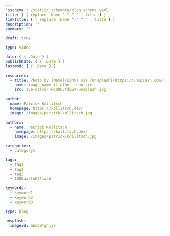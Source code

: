 ```yaml
---
'$schema': /static/_schemata/blog.schema.yaml
title: { { replace .Name "-" " " | title } }
linkTitle: { { replace .Name "-" " " | title } }
description: ''
summary: ''

draft: true

type: video

date: { { .Date } }
publishDate: { { .Date } }
lastmod: { { .Date } }

resources:
  - title: Photo by [Name](Link) via [Unsplash](https://unsplash.com/)
    name: image name if other than src
    src: ave-calvar-HcUDHJfd5GY-unsplash.jpg

author:
  name: Patrick Kollitsch
  homepage: https://kollitsch.dev/
  image: /images/patrick-kollitsch.jpg

authors:
  - name: Patrick Kollitsch
    homepage: https://kollitsch.dev/
    image: /images/patrick-kollitsch.jpg

categories:
  - category1

tags:
  - tag1
  - tag2
  - tag3
  - 100DaysToOffload

keywords:
  - keyword1
  - keyword2
  - keyword3

type: blog

unsplash:
  imageid: abcdefghijk
---
```

